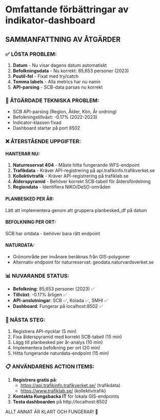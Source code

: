 # Omfattande förbättringar av indikator-dashboard

## SAMMANFATTNING AV ÅTGÄRDER

### ✅ LÖSTA PROBLEM:
1. **Datum** - Nu visar dagens datum automatiskt
2. **Befolkningsdata** - Nu korrekt: 85,653 personer (2023)  
3. **Psutil-fel** - Fixat med try/catch
4. **Tomma labels** - Alla metrics har nu namn
5. **API-parsing** - SCB-data parsas nu korrekt

### 🔧 ÅTGÄRDADE TEKNISKA PROBLEM:
- SCB API-parsing (Region, Ålder, Kön, År ordning)
- Befolkningstillväxt: -0.17% (2022-2023)
- Indicator-klassen fixad
- Dashboard startar på port 8502

### ❌ ÅTERSTÅENDE UPPGIFTER:

#### HANTERAR NU:
1. **Naturreservat 404** - Måste hitta fungerande WFS-endpoint
2. **Trafikdata** - Kräver API-registrering på api.trafikinfo.trafikverket.se
3. **Kollektivtrafik** - Kräver API-registrering på trafiklab.se
4. **Ålderspyramid** - Behöver korrekt SCB-tabell för åldersfördelning
5. **Regiondata** - Identifiera NIKO/DeSO-områden

#### PLANBESKED PER ÅR:
Lätt att implementera genom att gruppera planbesked_df på datum

#### BEFOLKNING PER ORT:
SCB har ortdata - behöver bara rätt endpoint

#### NATURDATA:
- Grönområde per invånare beräknas från GIS-polygoner
- Alternativ endpoint för naturreservat: geodata.naturvardsverket.se

### 📊 NUVARANDE STATUS:
- **Befolkning**: 85,653 personer (2023) ✅
- **Tillväxt**: -0.17% årligen ✅  
- **API-anslutningar**: SCB ✅, Kolada ✅, SMHI ✅
- **Dashboard**: Fungerar på localhost:8502 ✅

### 🎯 NÄSTA STEG:
1. Registrera API-nycklar (5 min)
2. Fixa ålderspyramid med korrekt SCB-tabell (15 min)
3. Lägg till planbesked per år-analys (10 min)
4. Implementera befolkning per ort (20 min)
5. Hitta fungerande naturdata-endpoint (15 min)

### 📋 ANVÄNDARENS ACTION ITEMS:
1. **Registrera gratis på**:
   - https://api.trafikinfo.trafikverket.se/ (trafikdata)
   - https://www.trafiklab.se/ (kollektivtrafik)
2. **Kontakta Kungsbacka IT** för lokala GIS-endpoints
3. **Testa dashboarden** på http://localhost:8502

ALLT ANNAT ÄR KLART OCH FUNGERAR! 🎉
